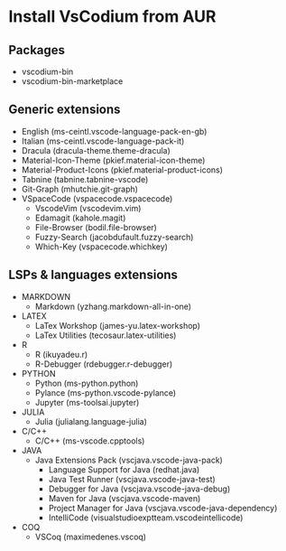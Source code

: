 # Install VsCodium from AUR




## Packages

- vscodium-bin
- vscodium-bin-marketplace




## Generic extensions

- English (ms-ceintl.vscode-language-pack-en-gb)
- Italian (ms-ceintl.vscode-language-pack-it)
- Dracula (dracula-theme.theme-dracula)
- Material-Icon-Theme (pkief.material-icon-theme)
- Material-Product-Icons (pkief.material-product-icons)
- Tabnine (tabnine.tabnine-vscode)
- Git-Graph (mhutchie.git-graph)
- VSpaceCode (vspacecode.vspacecode)
    - VscodeVim (vscodevim.vim)
    - Edamagit (kahole.magit)
    - File-Browser (bodil.file-browser)
    - Fuzzy-Search (jacobdufault.fuzzy-search)
    - Which-Key (vspacecode.whichkey)




## LSPs & languages extensions


- MARKDOWN
    - Markdown (yzhang.markdown-all-in-one)
- LATEX
    - LaTex Workshop (james-yu.latex-workshop)
    - LaTex Utilities (tecosaur.latex-utilities)
- R
    - R (ikuyadeu.r)
    - R-Debugger (rdebugger.r-debugger)
- PYTHON
    - Python (ms-python.python)
    - Pylance (ms-python.vscode-pylance)
    - Jupyter (ms-toolsai.jupyter)
- JULIA
    - Julia (julialang.language-julia)
- C/C++
    - C/C++ (ms-vscode.cpptools)
- JAVA
    - Java Extensions Pack (vscjava.vscode-java-pack)
        - Language Support for Java (redhat.java)
        - Java Test Runner (vscjava.vscode-java-test)
        - Debugger for Java (vscjava.vscode-java-debug)
        - Maven for Java (vscjava.vscode-maven)
        - Project Manager for Java (vscjava.vscode-java-dependency)
        - IntelliCode (visualstudioexptteam.vscodeintellicode)
- COQ
    - VSCoq (maximedenes.vscoq)
